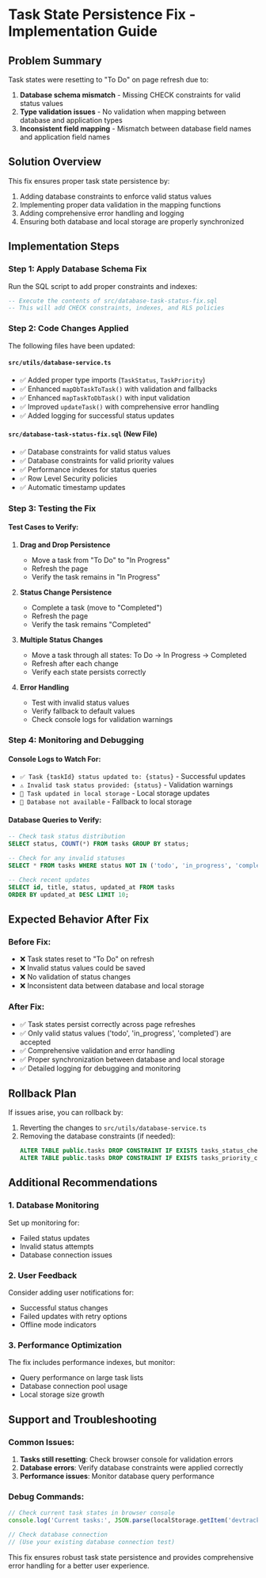 # Task State Persistence Fix - Implementation Guide

## Problem Summary
Task states were resetting to "To Do" on page refresh due to:
1. **Database schema mismatch** - Missing CHECK constraints for valid status values
2. **Type validation issues** - No validation when mapping between database and application types
3. **Inconsistent field mapping** - Mismatch between database field names and application field names

## Solution Overview
This fix ensures proper task state persistence by:
1. Adding database constraints to enforce valid status values
2. Implementing proper data validation in the mapping functions
3. Adding comprehensive error handling and logging
4. Ensuring both database and local storage are properly synchronized

## Implementation Steps

### Step 1: Apply Database Schema Fix
Run the SQL script to add proper constraints and indexes:

```sql
-- Execute the contents of src/database-task-status-fix.sql
-- This will add CHECK constraints, indexes, and RLS policies
```

### Step 2: Code Changes Applied
The following files have been updated:

#### `src/utils/database-service.ts`
- ✅ Added proper type imports (`TaskStatus`, `TaskPriority`)
- ✅ Enhanced `mapDbTaskToTask()` with validation and fallbacks
- ✅ Enhanced `mapTaskToDbTask()` with input validation
- ✅ Improved `updateTask()` with comprehensive error handling
- ✅ Added logging for successful status updates

#### `src/database-task-status-fix.sql` (New File)
- ✅ Database constraints for valid status values
- ✅ Database constraints for valid priority values
- ✅ Performance indexes for status queries
- ✅ Row Level Security policies
- ✅ Automatic timestamp updates

### Step 3: Testing the Fix

#### Test Cases to Verify:
1. **Drag and Drop Persistence**
   - Move a task from "To Do" to "In Progress"
   - Refresh the page
   - Verify the task remains in "In Progress"

2. **Status Change Persistence**
   - Complete a task (move to "Completed")
   - Refresh the page
   - Verify the task remains "Completed"

3. **Multiple Status Changes**
   - Move a task through all states: To Do → In Progress → Completed
   - Refresh after each change
   - Verify each state persists correctly

4. **Error Handling**
   - Test with invalid status values
   - Verify fallback to default values
   - Check console logs for validation warnings

### Step 4: Monitoring and Debugging

#### Console Logs to Watch For:
- `✅ Task {taskId} status updated to: {status}` - Successful updates
- `⚠️ Invalid task status provided: {status}` - Validation warnings
- `💾 Task updated in local storage` - Local storage updates
- `📱 Database not available` - Fallback to local storage

#### Database Queries to Verify:
```sql
-- Check task status distribution
SELECT status, COUNT(*) FROM tasks GROUP BY status;

-- Check for any invalid statuses
SELECT * FROM tasks WHERE status NOT IN ('todo', 'in_progress', 'completed');

-- Check recent updates
SELECT id, title, status, updated_at FROM tasks 
ORDER BY updated_at DESC LIMIT 10;
```

## Expected Behavior After Fix

### Before Fix:
- ❌ Task states reset to "To Do" on refresh
- ❌ Invalid status values could be saved
- ❌ No validation of status changes
- ❌ Inconsistent data between database and local storage

### After Fix:
- ✅ Task states persist correctly across page refreshes
- ✅ Only valid status values ('todo', 'in_progress', 'completed') are accepted
- ✅ Comprehensive validation and error handling
- ✅ Proper synchronization between database and local storage
- ✅ Detailed logging for debugging and monitoring

## Rollback Plan
If issues arise, you can rollback by:
1. Reverting the changes to `src/utils/database-service.ts`
2. Removing the database constraints (if needed):
   ```sql
   ALTER TABLE public.tasks DROP CONSTRAINT IF EXISTS tasks_status_check;
   ALTER TABLE public.tasks DROP CONSTRAINT IF EXISTS tasks_priority_check;
   ```

## Additional Recommendations

### 1. Database Monitoring
Set up monitoring for:
- Failed status updates
- Invalid status attempts
- Database connection issues

### 2. User Feedback
Consider adding user notifications for:
- Successful status changes
- Failed updates with retry options
- Offline mode indicators

### 3. Performance Optimization
The fix includes performance indexes, but monitor:
- Query performance on large task lists
- Database connection pool usage
- Local storage size growth

## Support and Troubleshooting

### Common Issues:
1. **Tasks still resetting**: Check browser console for validation errors
2. **Database errors**: Verify database constraints were applied correctly
3. **Performance issues**: Monitor database query performance

### Debug Commands:
```javascript
// Check current task states in browser console
console.log('Current tasks:', JSON.parse(localStorage.getItem('devtrack_tasks')));

// Check database connection
// (Use your existing database connection test)
```

This fix ensures robust task state persistence and provides comprehensive error handling for a better user experience.
